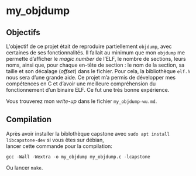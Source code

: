 # my_objdump

## Objectifs

L'objectif de ce projet était de reproduire partiellement `objdump`, avec certaines de ses fonctionnalités. Il fallait au minimum que mon `objdump` me permette d’afficher le *magic number* de l’ELF, le nombre de sections, leurs noms, ainsi que, pour chaque en-tête de section : le nom de la section, sa taille et son décalage (*offset*) dans le fichier. Pour cela, la bibliothèque `elf.h` nous sera d’une grande aide.
Ce projet m’a permis de développer mes compétences en C et d’avoir une meilleure compréhension du fonctionnement d’un binaire ELF. Ce fut une très bonne expérience.

Vous trouverez mon *write-up* dans le fichier `my_objdump-wu.md`.

## Compilation

Après avoir installer la biblothèque capstone avec `sudo apt install libcapstone-dev` si vous êtes sur débian,  
lancer cette commande pour la compilation:
```
gcc -Wall -Wextra -o my_objdump my_objdump.c -lcapstone
```
Ou lancer `make`.
